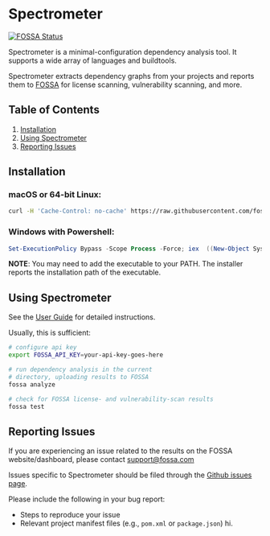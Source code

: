 # Spectrometer

[![FOSSA Status](https://app.fossa.com/api/projects/custom%2B1%2Fgithub.com%2Ffossas%2Fspectrometer.svg?type=shield)](https://app.fossa.com/projects/custom%2B1%2Fgithub.com%2Ffossas%2Fspectrometer?ref=badge_shield)

Spectrometer is a minimal-configuration dependency analysis tool. It supports a wide array of languages and buildtools.

Spectrometer extracts dependency graphs from your projects and reports them to [FOSSA](https://fossa.com) for license scanning, vulnerability scanning, and more.

## Table of Contents

1. [Installation](#installation)
2. [Using Spectrometer](#using-spectrometer)
3. [Reporting Issues](#reporting-issues)

## Installation

### macOS or 64-bit Linux:
```bash
curl -H 'Cache-Control: no-cache' https://raw.githubusercontent.com/fossas/spectrometer/master/install.sh | bash
```

### Windows with Powershell:
```powershell
Set-ExecutionPolicy Bypass -Scope Process -Force; iex  ((New-Object System.Net.WebClient).DownloadString('https://raw.githubusercontent.com/fossas/spectrometer/master/install.ps1'))
```

**NOTE**: You may need to add the executable to your PATH. The installer reports the installation path of the executable.

## Using Spectrometer

See the [User Guide](docs/userguide.md) for detailed instructions.

Usually, this is sufficient:

``` sh
# configure api key
export FOSSA_API_KEY=your-api-key-goes-here

# run dependency analysis in the current
# directory, uploading results to FOSSA
fossa analyze

# check for FOSSA license- and vulnerability-scan results
fossa test
```

## Reporting Issues

If you are experiencing an issue related to the results on the FOSSA website/dashboard, please contact [support@fossa.com](mailto:support@fossa.com)

Issues specific to Spectrometer should be filed through the [Github issues page](https://github.com/fossas/spectrometer/issues/new). 

Please include the following in your bug report:

- Steps to reproduce your issue
- Relevant project manifest files (e.g., `pom.xml` or `package.json`)
hi.
